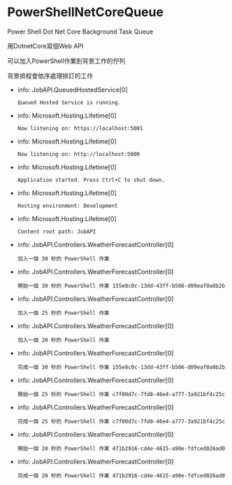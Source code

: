 # PowerShellNetCoreQueue
Power Shell Dot Net Core Background Task Queue

用DotnetCore寫個Web API

可以加入PowerShell作業到背景工作的佇列

背景排程會依序處理排訂的工作


- info: JobAPI.QueuedHostedService[0]

      Queued Hosted Service is running.

- info: Microsoft.Hosting.Lifetime[0]

      Now listening on: https://localhost:5001

- info: Microsoft.Hosting.Lifetime[0]

      Now listening on: http://localhost:5000

- info: Microsoft.Hosting.Lifetime[0]

      Application started. Press Ctrl+C to shut down.

- info: Microsoft.Hosting.Lifetime[0]

      Hosting environment: Development

- info: Microsoft.Hosting.Lifetime[0]

      Content root path: JobAPI

- info: JobAPI.Controllers.WeatherForecastController[0]

      加入一個 30 秒的 PowerShell 作業

- info: JobAPI.Controllers.WeatherForecastController[0]

      開始一個 30 秒的 PowerShell 作業 155e8c0c-13dd-43ff-b506-d09eaf0a0b2b

- info: JobAPI.Controllers.WeatherForecastController[0]

      加入一個 25 秒的 PowerShell 作業

- info: JobAPI.Controllers.WeatherForecastController[0]

      加入一個 20 秒的 PowerShell 作業

- info: JobAPI.Controllers.WeatherForecastController[0]

      完成一個 30 秒的 PowerShell 作業 155e8c0c-13dd-43ff-b506-d09eaf0a0b2b

- info: JobAPI.Controllers.WeatherForecastController[0]

      開始一個 25 秒的 PowerShell 作業 c7f00d7c-7fd8-46e4-a777-3a921bf4c25c

- info: JobAPI.Controllers.WeatherForecastController[0]

      完成一個 25 秒的 PowerShell 作業 c7f00d7c-7fd8-46e4-a777-3a921bf4c25c

- info: JobAPI.Controllers.WeatherForecastController[0]

      開始一個 20 秒的 PowerShell 作業 471b2916-cd4e-4615-a90e-fdfced026ad0

- info: JobAPI.Controllers.WeatherForecastController[0]

      完成一個 20 秒的 PowerShell 作業 471b2916-cd4e-4615-a90e-fdfced026ad0
